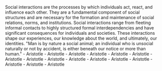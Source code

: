 
Social interactions are the processes by which individuals act, react, and influence each other. They are a fundamental component of social structures and are necessary for the formation and maintenance of social relations, norms, and institutions. Social interactions range from fleeting informal contacts to highly structured formal interdependencies and have significant consequences for individuals and societies. These interactions shape our experiences, our knowledge about the world, and ultimately, our identities. "Man is by nature a social animal; an individual who is unsocial naturally or not by accident, is either beneath our notice or more than human." - Aristotle - Aristotle - Aristotle - Aristotle - Aristotle - Aristotle - Aristotle - Aristotle - Aristotle - Aristotle - Aristotle - Aristotle - Aristotle - Aristotle - Aristotle - Aristotle

